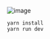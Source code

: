 ![image](https://github.com/sprunk473/beachcoast-nextjs-tw-example/assets/158991746/a14063ba-a5b0-4491-8add-51108ad2afcf)


```
yarn install 
yarn run dev 
```
